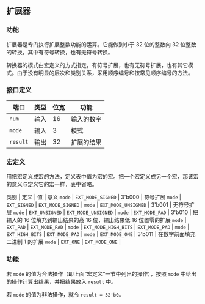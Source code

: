 ## 扩展器

### 功能

扩展器是专门执行扩展整数功能的运算。它能做到小于 32 位的整数向 32 位整数的转换，其中有符号转换，也有无符号转换。

转换器的模式由宏定义的方式指定，有符号扩展，也有无符号扩展，也有其它模式。由于没有明显的层次和类别关系，采用顺序编号和按常见顺序编号的方法。

### 接口定义

端口 | 类型 | 位宽 | 功能
--- | --- | --- | ---
`num` | 输入 | 16 | 输入的数字
`mode` | 输入 | 3 | 模式
`result` | 输出 | 32 | 扩展的结果

### 宏定义

用把宏定义成宏的方法，定义表中值为宏的宏。把一个宏定义成另一个宏，那该宏的意义与定义它的宏一样，表中省略。

类别 | 定义 | 值 | 意义
`mode` | `EXT_MODE_SIGNED` | 3'b000 | 符号扩展
`mode` | `EXT_SIGNED` | `EXT_MODE_SIGNED` | 
`mode` | `EXT_MODE_UNSIGNED` | 3'b001 | 无符号扩展
`mode` | `EXT_UNSIGNED` | `EXT_MODE_UNSIGNED` | 
`mode` | `EXT_MODE_PAD` | 3'b010 | 把输入的 16 位填充到输出结果的高 16 位，输出结果低 16 位置零的扩展
`mode` | `EXT_PAD` | `EXT_MODE_PAD` | 
`mode` | `EXT_MODE_HIGH_BITS` | `EXT_MODE_PAD` | 
`mode` | `EXT_HIGH_BITS` | `EXT_MODE_PAD` | 
`mode` | `EXT_MODE_ONE` | 3'b011 | 在数字前面填充二进制 1 的扩展
`mode` | `EXT_ONE` | `EXT_MODE_ONE` | 

### 功能

若 `mode` 的值为合法操作（即上面“宏定义”一节中列出的操作），按照 `mode` 中给出的操作计算出结果，并把结果放入 `result` 中。

若 `mode` 的值为非法操作，就令 `result = 32'b0`。

